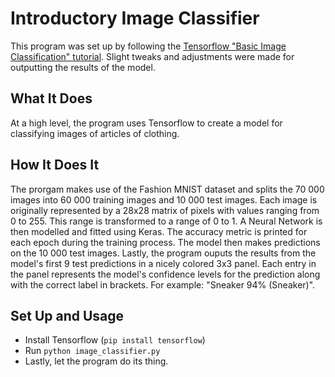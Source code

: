# **Introductory Image Classifier**

This program was set up by following the [Tensorflow "Basic Image Classification" tutorial](https://www.tensorflow.org/tutorials/keras/classification). Slight tweaks and adjustments were made for outputting the results of the model.



## **What It Does**
At a high level, the program uses Tensorflow to create a model for classifying images of articles of clothing.



## **How It Does It**
The prorgam makes use of the Fashion MNIST dataset and splits the 70 000 images into 60 000 training images and 10 000 test images. Each image is originally represented by a 28x28 matrix of pixels with values ranging from 0 to 255. This range is transformed to a range of 0 to 1. A Neural Network is then modelled and fitted using Keras. The accuracy metric is printed for each epoch during the training process. The model then makes predictions on the 10 000 test images. Lastly, the program ouputs the results from the model's first 9 test predictions in a nicely colored 3x3 panel. Each entry in the panel represents the model's confidence levels for the prediction along with the correct label in brackets. For example: "Sneaker 94% (Sneaker)".



## **Set Up and Usage**
- Install Tensorflow (`pip install tensorflow`)
- Run `python image_classifier.py`
- Lastly, let the program do its thing. 
